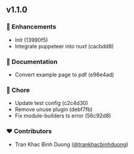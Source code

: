 
## v1.1.0


### 🚀 Enhancements

- Init (13990f5)
- Integrate puppeteer into nuxt (cacbdd8)

### 📖 Documentation

- Convert example page to pdf (e96e4ad)

### 🏡 Chore

- Update test config (c2c4d30)
- Remove unuse plugin (debf7fb)
- Fix module-builders ts error (56c92d8)

### ❤️ Contributors

- Tran Khac Binh Duong ([@trankhacbinhduong](http://github.com/trankhacbinhduong))

